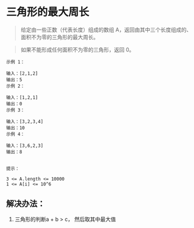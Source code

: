 # 三角形的最大周长

> 给定由一些正数（代表长度）组成的数组 A，返回由其中三个长度组成的、面积不为零的三角形的最大周长。

> 如果不能形成任何面积不为零的三角形，返回 0。


```
示例 1：

输入：[2,1,2]
输出：5
示例 2：

输入：[1,2,1]
输出：0
示例 3：

输入：[3,2,3,4]
输出：10
示例 4：

输入：[3,6,2,3]
输出：8


提示：

3 <= A.length <= 10000
1 <= A[i] <= 10^6
```


## 解决办法：
1. 三角形的判断a + b > c， 然后取其中最大值
